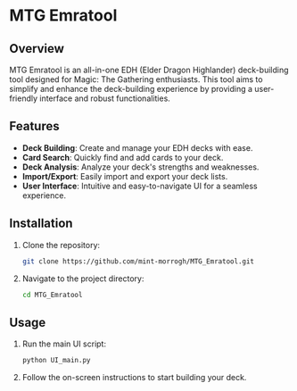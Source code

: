 # MTG Emratool

## Overview

MTG Emratool is an all-in-one EDH (Elder Dragon Highlander) deck-building tool designed for Magic: The Gathering enthusiasts. This tool aims to simplify and enhance the deck-building experience by providing a user-friendly interface and robust functionalities.

## Features

- **Deck Building**: Create and manage your EDH decks with ease.
- **Card Search**: Quickly find and add cards to your deck.
- **Deck Analysis**: Analyze your deck's strengths and weaknesses.
- **Import/Export**: Easily import and export your deck lists.
- **User Interface**: Intuitive and easy-to-navigate UI for a seamless experience.

## Installation

1. Clone the repository:
    ```sh
    git clone https://github.com/mint-morrogh/MTG_Emratool.git
    ```
2. Navigate to the project directory:
    ```sh
    cd MTG_Emratool
    ```

## Usage

1. Run the main UI script:
    ```sh
    python UI_main.py
    ```
2. Follow the on-screen instructions to start building your deck.


